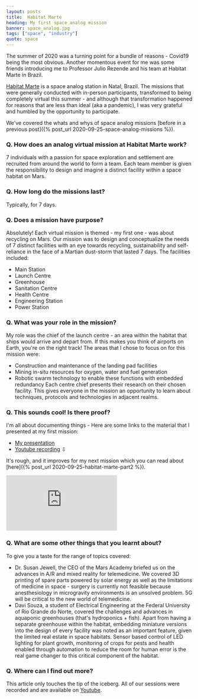 ```yaml
---
layout: posts
title:  Habitat Marte
heading: My first space analog mission
banner: space_analog.jpg
tags: ["space", "industry"]
quote: space
---
```


The summer of 2020 was a turning point for a bundle of reasons - Covid19 being the most obvious. Another momentous event for me was some friends introducing me to Professor Julio Rezende and his team at Habitat Marte in Brazil. 

[Habitat Marte](<http://www.habitatmarte.com/>) is a space analog station in Natal, Brazil. The missions that were generally conducted with in-person participants, transformed to being completely virtual this summer - and although that transformation happened for reasons that are less than ideal (aka a pandemic), I was very grateful and humbled by the opportunity to participate. 

We've covered the whats and whys of space analog missions [before in a previous post]({% post_url 2020-09-25-space-analog-missions %}).

### Q. How does an analog virtual mission at Habitat Marte work?
<p><span class="image right"><img src="/images/posts_images/habitat_marte_43.png" alt="" /></span>7 individuals with a passion for space exploration and settlement are recruited from around the world to form a team. Each team member is given the responsibility to design and imagine a distinct facility within a space habitat on Mars. </p>

### Q. How long do the missions last?
Typically, for 7 days.

### Q. Does a mission have purpose?
Absolutely! Each virtual mission is themed - my first one - was about recycling on Mars. Our mission was to design and conceptualize the needs of 7 distinct facilities with an eye towards recycling, sustainability and self-reliance in the face of a Martian dust-storm that lasted 7 days. The facilities included:
* Main Station
* Launch Centre
* Greenhouse
* Sanitation Centre
* Health Centre
* Engineering Station
* Power Station

### Q. What was your role in the mission?
My role was the chief of the launch centre - an area within the habitat that ships would arrive and depart from. If this makes you think of airports on Earth, you're on the right track! The areas that I chose to focus on for this mission were:
* Construction and maintenance of the landing pad facilities
* Mining in-situ resources for oxygen, water and fuel generation
* Robotic swarm technology to enable these functions with embedded redundancy
Each centre chief presents their research on their chosen facility. This gives everyone in the mission an opportunity to learn about techniques, protocols and technologies in adjacent realms. 

### Q. This sounds cool! Is there proof?
I'm all about documenting things - Here are some links to the material that I presented at my first mission:
* [My presentation](https://drive.google.com/file/d/1pTrI9WQLP_bdtZDMExhG6S2QyblRRq3b/view?usp=sharing)
* [Youtube recording](https://www.youtube.com/watch?v=1kD_FpYEfxA)
&#8681;

It's rough, and it improves for my next mission which you can read about [here]({% post_url 2020-09-25-habitat-marte-part2 %}). 
<div class="youtube-container">
    <iframe class="youtube-iframe" src="https://www.youtube.com/embed/1kD_FpYEfxA" frameborder="0" allow="accelerometer; autoplay; clipboard-write; encrypted-media; gyroscope; picture-in-picture" allowfullscreen></iframe>
</div>


### Q. What are some other things that you learnt about?
To give you a taste for the range of topics covered:
* Dr. Susan Jewell, the CEO of the Mars Academy briefed us on the advances in A/R and mixed reality for telemedicine. We covered 3D printing of spare parts powered by solar energy as well as the limitations of medicine in space - surgery is currently not feasible because anesthesiology in microgravity environments is an unsolved problem. 5G will be critical to the new world of telemedicine. 
* Davi Souza, a student of Electrical Engineering at the Federal University of Rio Grande do Norte, covered the challenges and advances in aquaponic greenhouses (that's hydroponics + fish). Apart from having a separate greenhouse within the habitat, embedding miniature versions into the design of every facility was noted as an important feature, given the limited real estate in space habitats. Sensor based control of LED lighting for plant growth, monitoring of crops for pests and health enabled through automation to reduce the room for human error is the real game changer to this critical component of the habitat. 

### Q. Where can I find out more? 
This article only touches the tip of the iceberg. All of our sessions were recorded and are available on [Youtube](https://www.youtube.com/HabitatMarte). 
